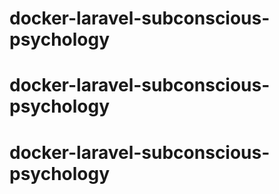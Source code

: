 # docker-laravel-subconscious-psychology
# docker-laravel-subconscious-psychology
# docker-laravel-subconscious-psychology
